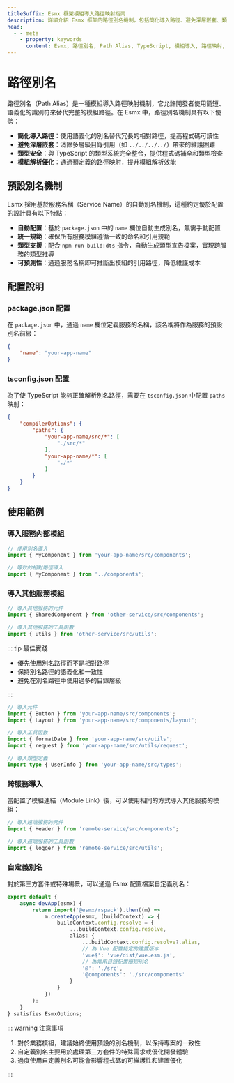 ```yaml
---
titleSuffix: Esmx 框架模組導入路徑映射指南
description: 詳細介紹 Esmx 框架的路徑別名機制，包括簡化導入路徑、避免深層嵌套、類型安全和模組解析優化等特性，幫助開發者提升程式碼可維護性。
head:
  - - meta
    - property: keywords
      content: Esmx, 路徑別名, Path Alias, TypeScript, 模組導入, 路徑映射, 程式碼可維護性
---
```


# 路徑別名

路徑別名（Path Alias）是一種模組導入路徑映射機制，它允許開發者使用簡短、語義化的識別符來替代完整的模組路徑。在 Esmx 中，路徑別名機制具有以下優勢：

- **簡化導入路徑**：使用語義化的別名替代冗長的相對路徑，提高程式碼可讀性
- **避免深層嵌套**：消除多層級目錄引用（如 `../../../../`）帶來的維護困難
- **類型安全**：與 TypeScript 的類型系統完全整合，提供程式碼補全和類型檢查
- **模組解析優化**：通過預定義的路徑映射，提升模組解析效能

## 預設別名機制

Esmx 採用基於服務名稱（Service Name）的自動別名機制，這種約定優於配置的設計具有以下特點：

- **自動配置**：基於 `package.json` 中的 `name` 欄位自動生成別名，無需手動配置
- **統一規範**：確保所有服務模組遵循一致的命名和引用規範
- **類型支援**：配合 `npm run build:dts` 指令，自動生成類型宣告檔案，實現跨服務的類型推導
- **可預測性**：通過服務名稱即可推斷出模組的引用路徑，降低維護成本

## 配置說明

### package.json 配置

在 `package.json` 中，通過 `name` 欄位定義服務的名稱，該名稱將作為服務的預設別名前綴：

```json title="package.json"
{
    "name": "your-app-name"
}
```

### tsconfig.json 配置

為了使 TypeScript 能夠正確解析別名路徑，需要在 `tsconfig.json` 中配置 `paths` 映射：

```json title="tsconfig.json"
{
    "compilerOptions": {
        "paths": {
            "your-app-name/src/*": [
                "./src/*"
            ],
            "your-app-name/*": [
                "./*"
            ]
        }
    }
}
```

## 使用範例

### 導入服務內部模組

```ts
// 使用別名導入
import { MyComponent } from 'your-app-name/src/components';

// 等效的相對路徑導入
import { MyComponent } from '../components';
```

### 導入其他服務模組

```ts
// 導入其他服務的元件
import { SharedComponent } from 'other-service/src/components';

// 導入其他服務的工具函數
import { utils } from 'other-service/src/utils';
```

::: tip 最佳實踐
- 優先使用別名路徑而不是相對路徑
- 保持別名路徑的語義化和一致性
- 避免在別名路徑中使用過多的目錄層級

:::

``` ts
// 導入元件
import { Button } from 'your-app-name/src/components';
import { Layout } from 'your-app-name/src/components/layout';

// 導入工具函數
import { formatDate } from 'your-app-name/src/utils';
import { request } from 'your-app-name/src/utils/request';

// 導入類型定義
import type { UserInfo } from 'your-app-name/src/types';
```

### 跨服務導入

當配置了模組連結（Module Link）後，可以使用相同的方式導入其他服務的模組：

```ts
// 導入遠端服務的元件
import { Header } from 'remote-service/src/components';

// 導入遠端服務的工具函數
import { logger } from 'remote-service/src/utils';
```

### 自定義別名

對於第三方套件或特殊場景，可以通過 Esmx 配置檔案自定義別名：

```ts title="src/entry.node.ts"
export default {
    async devApp(esmx) {
        return import('@esmx/rspack').then((m) =>
            m.createApp(esmx, (buildContext) => {
                buildContext.config.resolve = {
                    ...buildContext.config.resolve,
                    alias: {
                        ...buildContext.config.resolve?.alias,
                        // 為 Vue 配置特定的建置版本
                        'vue$': 'vue/dist/vue.esm.js',
                        // 為常用目錄配置簡短別名
                        '@': './src',
                        '@components': './src/components'
                    }
                }
            })
        );
    }
} satisfies EsmxOptions;
```

::: warning 注意事項
1. 對於業務模組，建議始終使用預設的別名機制，以保持專案的一致性
2. 自定義別名主要用於處理第三方套件的特殊需求或優化開發體驗
3. 過度使用自定義別名可能會影響程式碼的可維護性和建置優化

:::